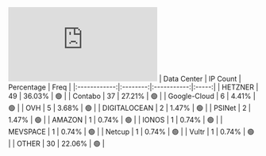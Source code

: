 ![Diagramm](https://github.com/obajay/StateSync-snapshots/blob/main/Projects/Lava/1/README.md)
| Data Center | IP Count | Percentage | Freq |
|:------------:|:--------:|:-----------:|:-----:|
| HETZNER | 49 | 36.03% | 🟢 |
| Contabo | 37 | 27.21% | 🟢 |
| Google-Cloud | 6 | 4.41% | 🟢 |
| OVH | 5 | 3.68% | 🟢 |
| DIGITALOCEAN | 2 | 1.47% | 🟢 |
| PSINet | 2 | 1.47% | 🟢 |
| AMAZON | 1 | 0.74% | 🟢 |
| IONOS | 1 | 0.74% | 🟢 |
| MEVSPACE | 1 | 0.74% | 🟢 |
| Netcup | 1 | 0.74% | 🟢 |
| Vultr | 1 | 0.74% | 🟢 |
| OTHER | 30 | 22.06% | 🟢 |